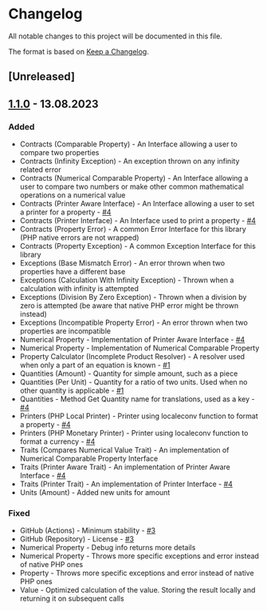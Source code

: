 # Changelog

All notable changes to this project will be documented in this file.

The format is based on [Keep a Changelog](https://keepachangelog.com/en/1.0.0/).

## [Unreleased]

## [1.1.0](../../compare/1.0.0...1.1.0) - 13.08.2023

### Added
* Contracts (Comparable Property) - An Interface allowing a user to compare two properties
* Contracts (Infinity Exception) - An exception thrown on any infinity related error
* Contracts (Numerical Comparable Property) - An Interface allowing a user to compare two numbers or make other common mathematical operations on a numerical value
* Contracts (Printer Aware Interface) - An Interface allowing a user to set a printer for a property - [\#4](../../issues/4)
* Contracts (Printer Interface) - An Interface used to print a property - [\#4](../../issues/4)
* Contracts (Property Error) - A common Error Interface for this library (PHP native errors are not wrapped)
* Contracts (Property Exception) - A common Exception Interface for this library
* Exceptions (Base Mismatch Error) - An error thrown when two properties have a different base
* Exceptions (Calculation With Infinity Exception) - Thrown when a calculation with infinity is attempted
* Exceptions (Division By Zero Exception) - Thrown when a division by zero is attempted (be aware that native PHP error might be thrown instead)
* Exceptions (Incompatible Property Error) - An error thrown when two properties are incompatible
* Numerical Property - Implementation of Printer Aware Interface - [\#4](../../issues/4)
* Numerical Property - Implementation of Numerical Comparable Property
* Property Calculator (Incomplete Product Resolver) - A resolver used when only a part of an equation is known - [\#1](../../issues/1)
* Quantities (Amount) - Quantity for simple amount, such as a piece
* Quantities (Per Unit) - Quantity for a ratio of two units. Used when no other quantity is applicable - [\#1](../../issues/1)
* Quantities - Method Get Quantity name for translations, used as a key - [\#4](../../issues/4)
* Printers (PHP Local Printer) - Printer using localeconv function to format a property - [\#4](../../issues/4)
* Printers (PHP Monetary Printer) - Printer using localeconv function to format a currency - [\#4](../../issues/4)
* Traits (Compares Numerical Value Trait) - An implementation of Numerical Comparable Property Interface
* Traits (Printer Aware Trait) - An implementation of Printer Aware Interface - [\#4](../../issues/4)
* Traits (Printer Trait) - An implementation of Printer Interface - [\#4](../../issues/4)
* Units (Amount) - Added new units for amount

### Fixed
* GitHub (Actions) - Minimum stability - [\#3](../../issues/3)
* GitHub (Repository) - License - [\#3](../../issues/3)
* Numerical Property - Debug info returns more details
* Numerical Property - Throws more specific exceptions and error instead of native PHP ones
* Property - Throws more specific exceptions and error instead of native PHP ones
* Value - Optimized calculation of the value. Storing the result locally and returning it on subsequent calls
